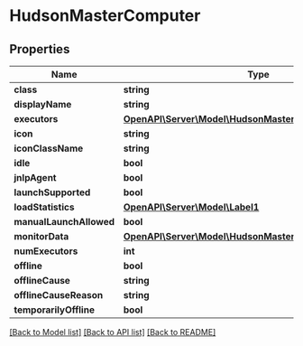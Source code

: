 # HudsonMasterComputer

## Properties
Name | Type | Description | Notes
------------ | ------------- | ------------- | -------------
**class** | **string** |  | [optional] 
**displayName** | **string** |  | [optional] 
**executors** | [**OpenAPI\Server\Model\HudsonMasterComputerexecutors**](HudsonMasterComputerexecutors.md) |  | [optional] 
**icon** | **string** |  | [optional] 
**iconClassName** | **string** |  | [optional] 
**idle** | **bool** |  | [optional] 
**jnlpAgent** | **bool** |  | [optional] 
**launchSupported** | **bool** |  | [optional] 
**loadStatistics** | [**OpenAPI\Server\Model\Label1**](Label1.md) |  | [optional] 
**manualLaunchAllowed** | **bool** |  | [optional] 
**monitorData** | [**OpenAPI\Server\Model\HudsonMasterComputermonitorData**](HudsonMasterComputermonitorData.md) |  | [optional] 
**numExecutors** | **int** |  | [optional] 
**offline** | **bool** |  | [optional] 
**offlineCause** | **string** |  | [optional] 
**offlineCauseReason** | **string** |  | [optional] 
**temporarilyOffline** | **bool** |  | [optional] 

[[Back to Model list]](../README.md#documentation-for-models) [[Back to API list]](../README.md#documentation-for-api-endpoints) [[Back to README]](../README.md)



